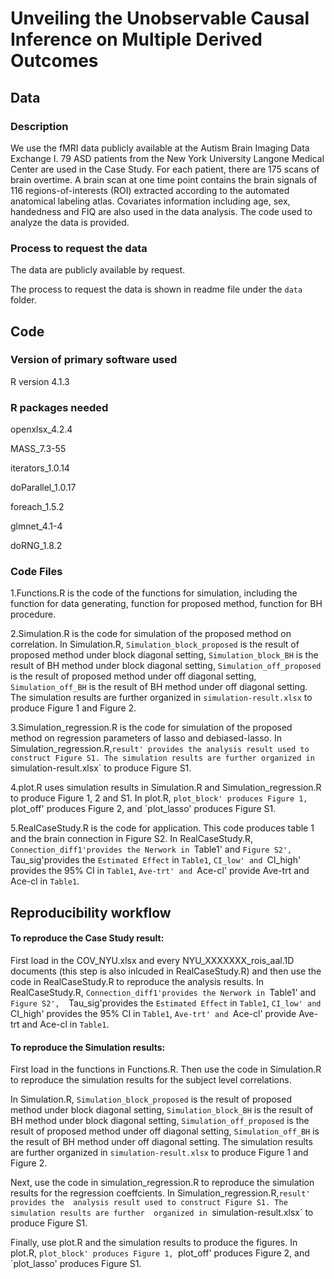 Unveiling the Unobservable Causal Inference on Multiple Derived Outcomes
================



## Data

### Description

We use the fMRI data publicly available at the Autism Brain Imaging Data Exchange I.
79 ASD patients from the New York University Langone Medical Center are used in the Case Study. 
For each patient, there are 175 scans of brain overtime. A brain scan at one time point 
contains the brain signals of 116 regions-of-interests (ROI) extracted according to the 
automated anatomical labeling atlas. Covariates information including age, sex, handedness 
and FIQ are also used in the data analysis. The code used to analyze the data is provided.

### Process to request the data

The data are publicly available by request. 

The process to request the data is shown in readme file under the `data` folder.


## Code

### Version of primary software used

R version 4.1.3

### R packages needed

openxlsx_4.2.4

MASS_7.3-55

iterators_1.0.14

doParallel_1.0.17

foreach_1.5.2  

glmnet_4.1-4

doRNG_1.8.2  


### Code Files 

1.Functions.R is the code of the functions for simulation, including the function for data
generating, function for proposed method, function for BH procedure.

2.Simulation.R is the code for simulation of the proposed method on correlation. In Simulation.R, 
`Simulation_block_proposed` is the result of proposed method under block diagonal setting, 
`Simulation_block_BH` is the result of BH method under block diagonal setting, 
`Simulation_off_proposed` is the result of proposed method under off diagonal setting, 
`Simulation_off_BH` is the result of BH method under off diagonal setting. The simulation results 
are further organized in `simulation-result.xlsx` to produce Figure 1 and Figure 2.

3.Simulation_regression.R is the code for simulation of the proposed method on regression parameters 
of lasso and debiased-lasso. In Simulation_regression.R,`result' provides the analysis result used to
construct Figure S1. The simulation results are further organized in `simulation-result.xlsx` to produce Figure S1.

4.plot.R uses simulation results in Simulation.R and Simulation_regression.R to produce Figure 1, 2 and S1.
In plot.R, `plot_block' produces Figure 1, `plot_off' produces Figure 2, and `plot_lasso' produces Figure S1.

5.RealCaseStudy.R is the code for application. This code produces table 1 and the brain connection in 
Figure S2. In RealCaseStudy.R, `Connection_diff1'provides the Nerwork in `Table1' and `Figure S2', 
`Tau_sig'provides the `Estimated Effect` in `Table1`, `CI_low' and `CI_high' provides the 95% CI in 
`Table1`, `Ave-trt' and `Ace-cl' provide Ave-trt and Ace-cl in `Table1`.


## Reproducibility workflow

#### To reproduce the Case Study result:

First load in the COV_NYU.xlsx and every NYU_XXXXXXX_rois_aal.1D documents
(this step is also inlcuded in RealCaseStudy.R) and then use the code in 
RealCaseStudy.R to reproduce the analysis results. In RealCaseStudy.R, 
`Connection_diff1'provides the Nerwork in `Table1' and `Figure S2', 
`Tau_sig'provides the `Estimated Effect` in `Table1`, `CI_low' and `CI_high' provides 
the 95% CI in `Table1`, `Ave-trt' and `Ace-cl' provide Ave-trt and Ace-cl in `Table1`.

#### To reproduce the Simulation results: 

First load in the functions in Functions.R. Then use the code in Simulation.R 
to reproduce the simulation results for the subject level correlations. 

In Simulation.R,  `Simulation_block_proposed` is the result of proposed method 
under block diagonal setting, `Simulation_block_BH` is the result of BH method
under block diagonal setting, `Simulation_off_proposed` is the result of proposed 
method under off diagonal setting, `Simulation_off_BH` is the result of BH method 
under off diagonal setting. The simulation results are further organized in 
`simulation-result.xlsx` to produce Figure 1 and Figure 2.

Next, use the code in simulation_regression.R to reproduce the simulation results 
for the regression coeffcients. In Simulation_regression.R,`result' provides the 
analysis result used to construct Figure S1. The simulation results are further 
organized in `simulation-result.xlsx` to produce Figure S1.

Finally, use plot.R and the simulation results to produce the figures. In plot.R, 
`plot_block' produces Figure 1, `plot_off' produces Figure 2, and `plot_lasso' 
produces Figure S1.



